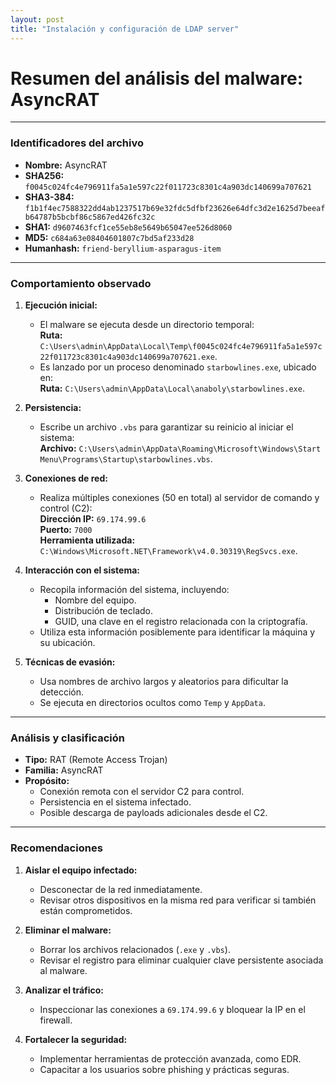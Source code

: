 ```yaml
---
layout: post
title: "Instalación y configuración de LDAP server"
---
```


# Resumen del análisis del malware: AsyncRAT

---

### Identificadores del archivo
- **Nombre:** AsyncRAT  
- **SHA256:** `f0045c024fc4e796911fa5a1e597c22f011723c8301c4a903dc140699a707621`
- **SHA3-384:** `f1b1f4ec7588322dd4ab1237517b69e32fdc5dfbf23626e64dfc3d2e1625d7beeafb64787b5bcbf86c5867ed426fc32c`
- **SHA1:** `d9607463fcf1ce55eb8e5649b65047ee526d8060`
- **MD5:** `c684a63e08404601807c7bd5af233d28`
- **Humanhash:** `friend-beryllium-asparagus-item`

---

### Comportamiento observado

1. **Ejecución inicial:**
   - El malware se ejecuta desde un directorio temporal:  
     **Ruta:** `C:\Users\admin\AppData\Local\Temp\f0045c024fc4e796911fa5a1e597c22f011723c8301c4a903dc140699a707621.exe`.
   - Es lanzado por un proceso denominado `starbowlines.exe`, ubicado en:  
     **Ruta:** `C:\Users\admin\AppData\Local\anaboly\starbowlines.exe`.

2. **Persistencia:**
   - Escribe un archivo `.vbs` para garantizar su reinicio al iniciar el sistema:  
     **Archivo:** `C:\Users\admin\AppData\Roaming\Microsoft\Windows\Start Menu\Programs\Startup\starbowlines.vbs`.

3. **Conexiones de red:**
   - Realiza múltiples conexiones (50 en total) al servidor de comando y control (C2):  
     **Dirección IP:** `69.174.99.6`  
     **Puerto:** `7000`  
     **Herramienta utilizada:** `C:\Windows\Microsoft.NET\Framework\v4.0.30319\RegSvcs.exe`.

4. **Interacción con el sistema:**
   - Recopila información del sistema, incluyendo:
     - Nombre del equipo.
     - Distribución de teclado.
     - GUID, una clave en el registro relacionada con la criptografía.
   - Utiliza esta información posiblemente para identificar la máquina y su ubicación.

5. **Técnicas de evasión:**
   - Usa nombres de archivo largos y aleatorios para dificultar la detección.
   - Se ejecuta en directorios ocultos como `Temp` y `AppData`.

---

### Análisis y clasificación
- **Tipo:** RAT (Remote Access Trojan)  
- **Familia:** AsyncRAT  
- **Propósito:**
  - Conexión remota con el servidor C2 para control.
  - Persistencia en el sistema infectado.
  - Posible descarga de payloads adicionales desde el C2.

---

### Recomendaciones
1. **Aislar el equipo infectado:**
   - Desconectar de la red inmediatamente.
   - Revisar otros dispositivos en la misma red para verificar si también están comprometidos.

2. **Eliminar el malware:**
   - Borrar los archivos relacionados (`.exe` y `.vbs`).
   - Revisar el registro para eliminar cualquier clave persistente asociada al malware.

3. **Analizar el tráfico:**
   - Inspeccionar las conexiones a `69.174.99.6` y bloquear la IP en el firewall.

4. **Fortalecer la seguridad:**
   - Implementar herramientas de protección avanzada, como EDR.
   - Capacitar a los usuarios sobre phishing y prácticas seguras.
